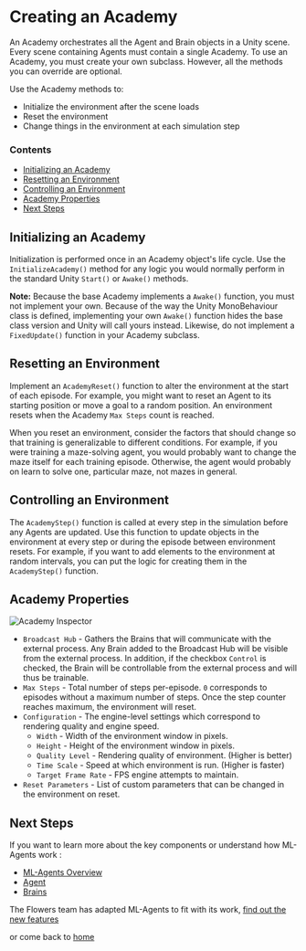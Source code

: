 # Creating an Academy

An Academy orchestrates all the Agent and Brain objects in a Unity scene. Every scene containing Agents must contain a single Academy. To use an Academy, you must create your own subclass. However, all the methods you can override are optional.

Use the Academy methods to:

- Initialize the environment after the scene loads
- Reset the environment
- Change things in the environment at each simulation step

### Contents

- [Initializing an Academy ](#initializing)
- [Resetting an Environment ](#resetting)
- [Controlling an Environment](#controlling)
- [Academy Properties](#properties)
- [Next Steps](#next_steps)



## <a name="initializing">Initializing an Academy</a>

Initialization is performed once in an Academy object's life cycle. Use the `InitializeAcademy()` method for any logic you would normally perform in the standard Unity `Start()` or `Awake()` methods.

**Note:** Because the base Academy implements a `Awake()` function, you must not implement your own. Because of the way the Unity MonoBehaviour class is defined, implementing your own `Awake()` function hides the base class version and Unity will call yours instead. Likewise, do not implement a `FixedUpdate()` function in your Academy subclass.

## <a name="resetting">Resetting an Environment</a>

Implement an `AcademyReset()` function to alter the environment at the start of each episode. For example, you might want to reset an Agent to its starting position or move a goal to a random position. An environment resets when the Academy `Max Steps` count is reached.

When you reset an environment, consider the factors that should change so that training is generalizable to different conditions. For example, if you were training a maze-solving agent, you would probably want to change the maze itself for each training episode. Otherwise, the agent would probably on learn to solve one, particular maze, not mazes in general.

## <a name="controlling">Controlling an Environment</a>

The `AcademyStep()` function is called at every step in the simulation before any Agents are updated. Use this function to update objects in the environment at every step or during the episode between environment resets. For example, if you want to add elements to the environment at random intervals, you can put the logic for creating them in the `AcademyStep()` function.

## <a name="properties">Academy Properties</a>

![Academy Inspector](/Users/flowers/Documents/Unity%20ML-Agents/ml-agents-work/ml-agents/docs/ML-Agents_documentation/docs/images/academy.png)

- `Broadcast Hub` - Gathers the Brains that will communicate with the external  process. Any Brain added to the Broadcast Hub will be visible from the external process. In addition, if the checkbox `Control` is checked, the Brain will be controllable from the external process and will thus be trainable.
- `Max Steps` - Total number of steps per-episode. `0` corresponds to episodes without a maximum number of steps. Once the step counter reaches maximum, the environment will reset.
- `Configuration` - The engine-level settings which correspond to rendering quality and engine speed.
  - `Width` - Width of the environment window in pixels.
  - `Height` - Height of the environment window in pixels.
  - `Quality Level` - Rendering quality of environment. (Higher is better)
  - `Time Scale` - Speed at which environment is run. (Higher is faster)
  - `Target Frame Rate` - FPS engine attempts to maintain.
- `Reset Parameters` - List of custom parameters that can be changed in the environment on reset.



## <a name="next_steps">Next Steps</a>

If you want to learn more about the key components or understand how ML-Agents work :

- [ML-Agents Overview](ML-Agents_Overview.md)
- [Agent](Agent.md)
- [Brains](Brains.md)



The Flowers team has adapted ML-Agents to fit with its work, [find out the new features](Dictionary_Informations.md)

or come back to [home](Home.md)

